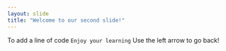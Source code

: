```yaml
---
layout: slide
title: "Welcome to our second slide!"
---
```

To add a line of code `Enjoy your learning`
Use the left arrow to go back!
